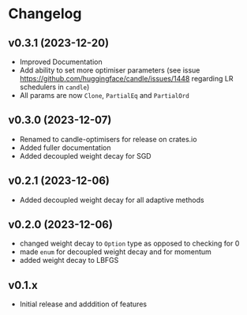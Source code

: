 # Changelog

## v0.3.1 (2023-12-20)

* Improved Documentation
* Add ability to set more optimiser parameters (see issue <https://github.com/huggingface/candle/issues/1448> regarding LR schedulers in `candle`)
* All params are now `Clone`, `PartialEq` and `PartialOrd`

## v0.3.0 (2023-12-07)

* Renamed to candle-optimisers for release on crates.io
* Added fuller documentation
* Added decoupled weight decay for SGD

## v0.2.1 (2023-12-06)

* Added decoupled weight decay for all adaptive methods

## v0.2.0 (2023-12-06)

* changed weight decay to `Option` type as opposed to checking for 0
* made `enum` for decoupled weight decay and for momentum
* added weight decay to LBFGS

## v0.1.x

* Initial release and adddition of features
